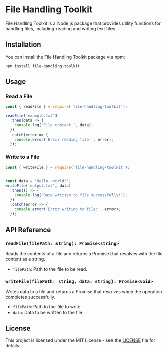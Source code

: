 # File Handling Toolkit

File Handling Toolkit is a Node.js package that provides utility functions for handling files, including reading and writing text files.

## Installation

You can install the File Handling Toolkit package via npm:

```bash
npm install file-handling-toolkit
```

## Usage

### Read a File

```javascript
const { readFile } = require('file-handling-toolkit');

readFile('example.txt')
  .then(data => {
    console.log('File content:', data);
  })
  .catch(error => {
    console.error('Error reading file:', error);
  });
```

### Write to a File

```javascript
const { writeFile } = require('file-handling-toolkit');


const data = 'Hello, world!';
writeFile('output.txt', data)
  .then(() => {
    console.log('Data written to file successfully!');
  })
  .catch(error => {
    console.error('Error writing to file:', error);
  });
```

## API Reference

### `readFile(filePath: string): Promise<string>`

Reads the contents of a file and returns a Promise that resolves with the file content as a string.

- `filePath`: Path to the file to be read.

### `writeFile(filePath: string, data: string): Promise<void>`

Writes data to a file and returns a Promise that resolves when the operation completes successfully.

- `filePath`: Path to the file to write.
- `data`: Data to be written to the file.

## License

This project is licensed under the MIT License - see the [LICENSE](LICENSE) file for details.
```
